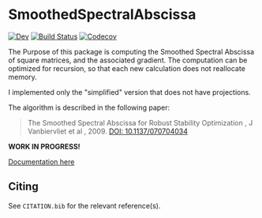 # SmoothedSpectralAbscissa

<!-- [![Stable](https://img.shields.io/badge/docs-stable-blue.svg)](https://dylanfesta.github.io/SmoothedSpectralAbscissa.jl/stable)
 -->
[![Dev](https://img.shields.io/badge/docs-dev-blue.svg)](https://dylanfesta.github.io/SmoothedSpectralAbscissa.jl/dev)
[![Build Status](https://travis-ci.com/dylanfesta/SmoothedSpectralAbscissa.jl.svg?branch=master)](https://travis-ci.com/dylanfesta/SmoothedSpectralAbscissa.jl)
[![Codecov](https://codecov.io/gh/dylanfesta/SmoothedSpectralAbscissa.jl/branch/master/graph/badge.svg)](https://codecov.io/gh/dylanfesta/SmoothedSpectralAbscissa.jl)


The Purpose of this package is computing the Smoothed Spectral Abscissa of square matrices, and the associated gradient. The computation can be optimized for recursion, so that each new calculation does not reallocate memory.

I implemented only the "simplified" version that does not have projections.

The algorithm is described in the following paper:

> The Smoothed Spectral Abscissa for Robust Stability Optimization , J Vanbiervliet et al , 2009. [DOI: 10.1137/070704034](https://doi.org/10.1137/070704034)

**WORK IN PROGRESS!**

[Documentation here](https://dylanfesta.github.io/SmoothedSpectralAbscissa.jl/dev)

## Citing

See `CITATION.bib` for the relevant reference(s).
